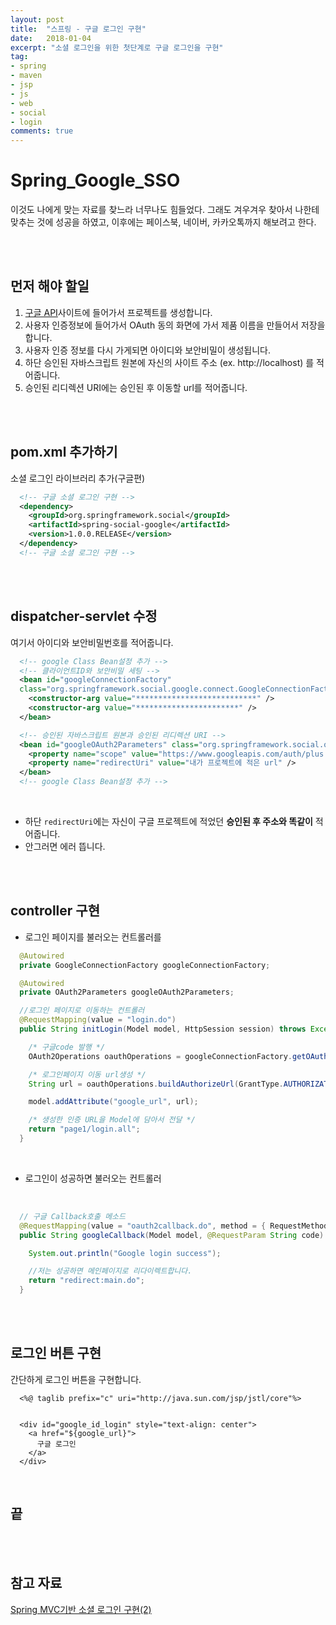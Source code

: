 ```yaml
---
layout: post
title:  "스프링 - 구글 로그인 구현"
date:   2018-01-04
excerpt: "소셜 로그인을 위한 첫단계로 구글 로그인을 구현"
tag:
- spring
- maven
- jsp
- js
- web
- social
- login
comments: true
---
```


# **Spring_Google_SSO**

이것도 나에게 맞는 자료를 찾느라 너무나도 힘들었다. 그래도 겨우겨우 찾아서 나한테 맞추는 것에 성공을 하였고, 이후에는 페이스북, 네이버, 카카오톡까지 해보려고 한다.

<br>
<br>

## 먼저 해야 할일

1. [구글 API](https://console.developers.google.com/)사이트에 들어가서 프로젝트를 생성합니다.
2. 사용자 인증정보에 들어가서 OAuth 동의 화면에 가서 제품 이름을 만들어서 저장을 합니다.
3. 사용자 인증 정보를 다시 가게되면 아이디와 보안비밀이 생성됩니다.
4. 하단 승인된 자바스크립트 원본에 자신의 사이트 주소 (ex. http://localhost) 를 적어줍니다.
5. 승인된 리디렉션 URI에는 승인된 후 이동할 url를 적어줍니다.

<br>
<br>

## pom.xml 추가하기

소셜 로그인 라이브러리 추가(구글편)
<br>

```xml
  <!-- 구글 소셜 로그인 구현 -->
  <dependency>
    <groupId>org.springframework.social</groupId>
    <artifactId>spring-social-google</artifactId>
    <version>1.0.0.RELEASE</version>
  </dependency>
  <!-- 구글 소셜 로그인 구현 -->
```

<br>
<br>

## dispatcher-servlet 수정

여기서 아이디와 보안비밀번호를 적어줍니다.
<br>

```xml
  <!-- google Class Bean설정 추가 -->
  <!-- 클라이언트ID와 보안비밀 세팅 -->
  <bean id="googleConnectionFactory"
  class="org.springframework.social.google.connect.GoogleConnectionFactory">
    <constructor-arg value="***************************" />
    <constructor-arg value="***********************" />
  </bean>

  <!-- 승인된 자바스크립트 원본과 승인된 리디렉션 URI -->
  <bean id="googleOAuth2Parameters" class="org.springframework.social.oauth2.OAuth2Parameters">
    <property name="scope" value="https://www.googleapis.com/auth/plus.login" />
    <property name="redirectUri" value="내가 프로젝트에 적은 url" />
  </bean>
  <!-- google Class Bean설정 추가 -->
```

<br>

- 하단 `redirectUri`에는 자신이 구글 프로젝트에 적었던 **승인된 후 주소와 똑같이** 적어줍니다.
- 안그러면 에러 뜹니다.

<br>
<br>

## controller 구현

- 로그인 페이지를 불러오는 컨트롤러를

```java
  @Autowired
  private GoogleConnectionFactory googleConnectionFactory;

  @Autowired
  private OAuth2Parameters googleOAuth2Parameters;

  //로그인 페이지로 이동하는 컨트롤러
  @RequestMapping(value = "login.do")
  public String initLogin(Model model, HttpSession session) throws Exception {

  	/* 구글code 발행 */
  	OAuth2Operations oauthOperations = googleConnectionFactory.getOAuthOperations();

    /* 로그인페이지 이동 url생성 */
  	String url = oauthOperations.buildAuthorizeUrl(GrantType.AUTHORIZATION_CODE, googleOAuth2Parameters);

  	model.addAttribute("google_url", url);

  	/* 생성한 인증 URL을 Model에 담아서 전달 */
  	return "page1/login.all";
  }
```

<br>

- 로그인이 성공하면 불러오는 컨트롤러

<br>

```java
  // 구글 Callback호출 메소드
  @RequestMapping(value = "oauth2callback.do", method = { RequestMethod.GET, RequestMethod.POST })
  public String googleCallback(Model model, @RequestParam String code) throws IOException {

    System.out.println("Google login success");

    //저는 성공하면 메인페이지로 리다이렉트합니다.
    return "redirect:main.do";
  }
```

<br>
<br>

## 로그인 버튼 구현

간단하게 로그인 버튼을 구현합니다.
<br>

```
  <%@ taglib prefix="c" uri="http://java.sun.com/jsp/jstl/core"%>


  <div id="google_id_login" style="text-align: center">
    <a href="${google_url}">
      구글 로그인
    </a>
  </div>
```

<br>

## 끝

<br>
<br>

## 참고 자료

[Spring MVC기반 소셜 로그인 구현(2)](http://blog.naver.com/PostView.nhn?blogId=sam_sist&logNo=220969414214&parentCategoryNo=&categoryNo=30&viewDate=&isShowPopularPosts=false&from=postView)
